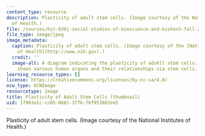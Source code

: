 ```yaml
---
content_type: resource
description: Plasticity of adult stem cells. (Image courtesy of the National Institutes
  of Health.)
file: /courses/hst-930j-social-studies-of-bioscience-and-biotech-fall-2005/17903a1ccc0506813ff6f6f953802ee5_hst-930jf05-th.jpg
file_type: image/jpeg
image_metadata:
  caption: Plasticity of adult stem cells. (Image courtesy of the [National Institutes
    of Health](http://www.nih.gov).)
  credit: ''
  image-alt: A diagram indicating the plasticity of aduklt stem cells.  The image
    shows various human organs and their relationships via stem cells.
learning_resource_types: []
license: https://creativecommons.org/licenses/by-nc-sa/4.0/
ocw_type: OCWImage
resourcetype: Image
title: Plasticity of Adult Stem Cells (thumbnail)
uid: 17903a1c-cc05-0681-3ff6-f6f953802ee5
---
```

Plasticity of adult stem cells. (Image courtesy of the National Institutes of Health.)